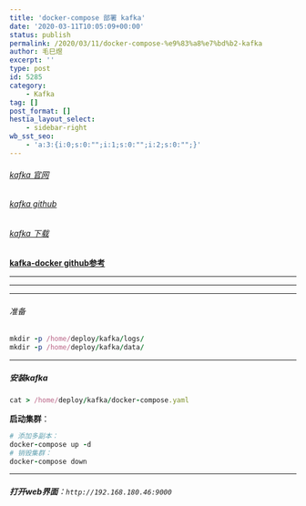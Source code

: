 ```yaml
---
title: 'docker-compose 部署 kafka'
date: '2020-03-11T10:05:09+00:00'
status: publish
permalink: /2020/03/11/docker-compose-%e9%83%a8%e7%bd%b2-kafka
author: 毛巳煜
excerpt: ''
type: post
id: 5285
category:
    - Kafka
tag: []
post_format: []
hestia_layout_select:
    - sidebar-right
wb_sst_seo:
    - 'a:3:{i:0;s:0:"";i:1;s:0:"";i:2;s:0:"";}'
---
```

###### [kafka 官网](https://kafka.apache.org/ "kafka 官网")

###### [kafka github](https://github.com/apache/kafka/releases "kafka github")

###### [kafka 下载](https://github.com/apache/kafka/releases "kafka 下载")

**[kafka-docker github参考](https://github.com/wurstmeister/kafka-docker)**

- - - - - -

- - - - - -

- - - - - -

###### 准备

```ruby
mkdir -p /home/deploy/kafka/logs/
mkdir -p /home/deploy/kafka/data/

```

- - - - - -

##### 安装kafka

```ruby
cat > /home/deploy/kafka/docker-compose.yaml 
```

**启动集群**：

```ruby
# 添加多副本：
docker-compose up -d
# 销毁集群：
docker-compose down

```

- - - - - -

###### **打开web界面**：`http://192.168.180.46:9000`